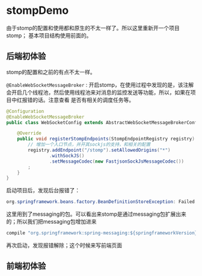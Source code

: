 # stompDemo

由于stomp的配置和使用都和原生的不太一样了。所以这里重新开一个项目stomp； 基本项目结构使用前面的。

## 后端初体验

stomp的配置和之前的有点不太一样。

`@EnableWebSocketMessageBroker` : 开启stomp，在使用过程中发现的是，该注解会开启几个线程池，然后使用线程池来对消息的监控发送等功能，所以，如果在项目中红报错的话。注意查看 是否有相关的调度任务等。


```java
@Configuration
@EnableWebSocketMessageBroker
public class WebSocketConfig extends AbstractWebSocketMessageBrokerConfigurer {

    @Override
    public void registerStompEndpoints(StompEndpointRegistry registry) {
        // 增加一个入口节点，并开其sockjs的支持，和相关的配置
        registry.addEndpoint("/stomp").setAllowedOrigins("*")
                .withSockJS()
                .setMessageCodec(new FastjsonSockJsMessageCodec())
        ;
    }
}
```

启动项目后，发现后台报错了：

```java
org.springframework.beans.factory.BeanDefinitionStoreException: Failed to process import candidates for configuration class [cn.mrcode.javawebsocketdemo.stomp.ws.WebSocketConfig]; nested exception is java.io.FileNotFoundException: class path resource [org/springframework/messaging/simp/config/AbstractMessageBrokerConfiguration.class] cannot be opened because it does not exist
```

这里用到了messaging的包。可以看出来stomp是通过messaging包扩展出来的；所以我们把messaging包增加进来

```java
compile "org.springframework:spring-messaging:${springframeworkVersion}"
```

再次启动，发现报错解除；这个时候来写前端页面

## 前端初体验


